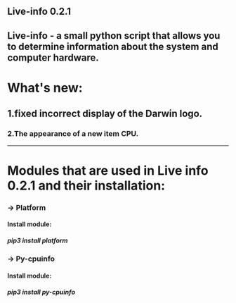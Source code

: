 **Live-info 0.2.1**
-------------------------------------------------------------
Live-info - a small python script that allows you to determine 
information about the system and computer hardware.
--------------------------------------------------------------
# What's new:
## 1.fixed incorrect display of the Darwin logo.
### 2.The appearance of a new item CPU.
---------------------------------------------------------------
# Modules that are used in Live info 0.2.1 and their installation:
### -> Platform
#### Install module:
##### pip3 install platform
### -> Py-cpuinfo
#### Install module:
##### pip3 install py-cpuinfo
